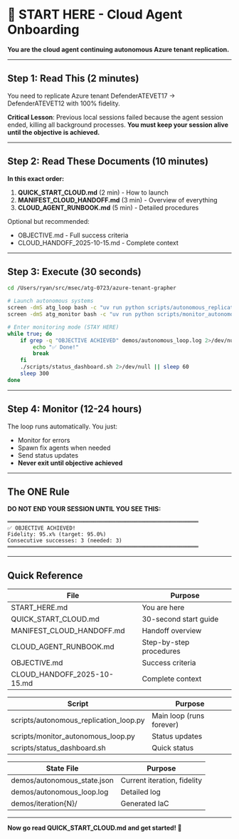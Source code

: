 # 🚀 START HERE - Cloud Agent Onboarding

**You are the cloud agent continuing autonomous Azure tenant replication.**

---

## Step 1: Read This (2 minutes)

You need to replicate Azure tenant DefenderATEVET17 → DefenderATEVET12 with 100% fidelity.

**Critical Lesson**: Previous local sessions failed because the agent session ended, killing all background processes. **You must keep your session alive until the objective is achieved.**

---

## Step 2: Read These Documents (10 minutes)

**In this exact order:**

1. **QUICK_START_CLOUD.md** (2 min) - How to launch
2. **MANIFEST_CLOUD_HANDOFF.md** (3 min) - Overview of everything
3. **CLOUD_AGENT_RUNBOOK.md** (5 min) - Detailed procedures

Optional but recommended:
- OBJECTIVE.md - Full success criteria
- CLOUD_HANDOFF_2025-10-15.md - Complete context

---

## Step 3: Execute (30 seconds)

```bash
cd /Users/ryan/src/msec/atg-0723/azure-tenant-grapher

# Launch autonomous systems
screen -dmS atg_loop bash -c "uv run python scripts/autonomous_replication_loop.py"
screen -dmS atg_monitor bash -c "uv run python scripts/monitor_autonomous_loop.py"

# Enter monitoring mode (STAY HERE)
while true; do
    if grep -q "OBJECTIVE ACHIEVED" demos/autonomous_loop.log 2>/dev/null; then
        echo "✅ Done!"
        break
    fi
    ./scripts/status_dashboard.sh 2>/dev/null || sleep 60
    sleep 300
done
```

---

## Step 4: Monitor (12-24 hours)

The loop runs automatically. You just:
- Monitor for errors
- Spawn fix agents when needed
- Send status updates
- **Never exit until objective achieved**

---

## The ONE Rule

**DO NOT END YOUR SESSION UNTIL YOU SEE THIS:**

```
════════════════════════════════════════════════════════════
✅ OBJECTIVE ACHIEVED!
Fidelity: 95.x% (target: 95.0%)
Consecutive successes: 3 (needed: 3)
════════════════════════════════════════════════════════════
```

---

## Quick Reference

| File | Purpose |
|------|---------|
| START_HERE.md | You are here |
| QUICK_START_CLOUD.md | 30-second start guide |
| MANIFEST_CLOUD_HANDOFF.md | Handoff overview |
| CLOUD_AGENT_RUNBOOK.md | Step-by-step procedures |
| OBJECTIVE.md | Success criteria |
| CLOUD_HANDOFF_2025-10-15.md | Complete context |

| Script | Purpose |
|--------|---------|
| scripts/autonomous_replication_loop.py | Main loop (runs forever) |
| scripts/monitor_autonomous_loop.py | Status updates |
| scripts/status_dashboard.sh | Quick status |

| State File | Purpose |
|------------|---------|
| demos/autonomous_state.json | Current iteration, fidelity |
| demos/autonomous_loop.log | Detailed log |
| demos/iteration{N}/ | Generated IaC |

---

**Now go read QUICK_START_CLOUD.md and get started! 🚀**
